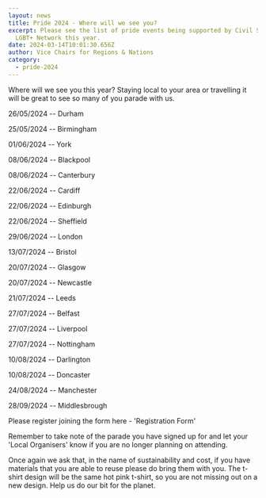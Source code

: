```yaml
---
layout: news
title: Pride 2024 - Where will we see you?
excerpt: Please see the list of pride events being supported by Civil Service
  LGBT+ Network this year.
date: 2024-03-14T10:01:30.656Z
author: Vice Chairs for Regions & Nations
category:
  - pride-2024
---
```

W﻿here will we see you this year? Staying local to your area or travelling it will be great to see so many of you parade with us. 

26/05/2024 -- Durham

25/05/2024 -- Birmingham

01/06/2024 -- York

08/06/2024 -- Blackpool

08/06/2024 -- Canterbury

22/06/2024 -- Cardiff

22/06/2024 -- Edinburgh

22/06/2024 -- Sheffield

29/06/2024 -- London

13/07/2024 -- Bristol

20/07/2024 -- Glasgow

20/07/2024 -- Newcastle

21/07/2024 -- Leeds

27/07/2024 -- Belfast

27/07/2024 -- Liverpool

27/07/2024 -- Nottingham

10/08/2024 -- Darlington

10/08/2024 -- Doncaster

24/08/2024 -- Manchester

28/09/2024 -- Middlesbrough

P﻿lease register joining the form here - 'Registration Form'

R﻿emember to take note of the parade you have signed up for and let your 'Local Organisers' know if you are no longer planning on attending. 

O﻿nce again we ask that, in the name of sustainability and cost, if you have materials that you are able to reuse please do bring them with you. The t-shirt design will be the same hot pink t-shirt, so you are not missing out on a new design. Help us do our bit for the planet.